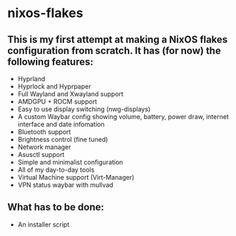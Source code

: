 # nixos-flakes
## This is my first attempt at making a NixOS flakes configuration from scratch. It has (for now) the following features: 
- Hyprland
- Hyprlock and Hyprpaper
- Full Wayland and Xwayland support
- AMDGPU + ROCM support
- Easy to use display switching (nwg-displays)
- A custom Waybar config showing volume, battery, power draw, internet interface and date infomation
- Bluetooth support
- Brightness control (fine tuned)
- Network manager
- Asusctl support
- Simple and minimalist configuration
- All of my day-to-day tools
- Virtual Machine support (Virt-Manager)
- VPN status waybar with mullvad

## What has to be done:
- An installer script
